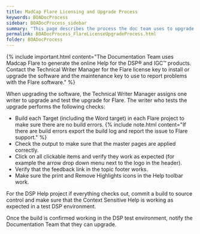 ```yaml
---
title: MadCap Flare Licensing and Upgrade Process
keywords: BOADocProcess
sidebar: BOADocProcess_sidebar
summary: "This page describes the process the doc team uses to upgrade to a new version of Flare, making sure the new code does not break any of our styles or formats."
permalink: BOADocProcess_FlareLicenseUpgradeProcess.html
folder: BOADocProcess
---
```


{% include important.html content="The Documentation Team uses Madcap Flare to generate the online Help for the DSP® and IGC™ products. Contact the Technical Writer Manager for the Flare license key to install or upgrade the software and the maintenance key to use to report problems with the Flare software." %}

When upgrading the software, the Technical Writer Manager assigns one
writer to upgrade and test the upgrade for Flare. The writer who tests
the upgrade performs the following checks:

-   Build each Target (including the Word target) in each Flare project to make sure there are no build errors.
    {% include note.html content="If there are build errors export the build log and report the issue to Flare support." %}
-   Check the output to make sure that the master pages are applied correctly.
-   Click on all clickable items and verify they work as expected (for example the arrow drop down menu next to the logo in the header).
-   Verify that the feedback link in the topic footer works.
-   Make sure the print and Remove Highlights icons in the Help toolbar work.

For the DSP Help project if everything checks out, commit a build to source control and make sure that the Context Sensitive Help is working as expected in a test DSP environment.

Once the build is confirmed working in the DSP test environment, notify the Documentation Team that they can upgrade.
